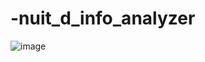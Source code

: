 # -nuit_d_info_analyzer
![image](https://github.com/user-attachments/assets/58a8f7da-0bca-417f-a942-77b9c3dc6837)
